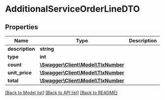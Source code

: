 # AdditionalServiceOrderLineDTO

## Properties
Name | Type | Description | Notes
------------ | ------------- | ------------- | -------------
**description** | **string** |  | [optional] 
**type** | **int** |  | [optional] 
**count** | [**\Swagger\Client\Model\TlxNumber**](TlxNumber.md) |  | [optional] 
**unit_price** | [**\Swagger\Client\Model\TlxNumber**](TlxNumber.md) |  | [optional] 
**total** | [**\Swagger\Client\Model\TlxNumber**](TlxNumber.md) |  | [optional] 

[[Back to Model list]](../README.md#documentation-for-models) [[Back to API list]](../README.md#documentation-for-api-endpoints) [[Back to README]](../README.md)


